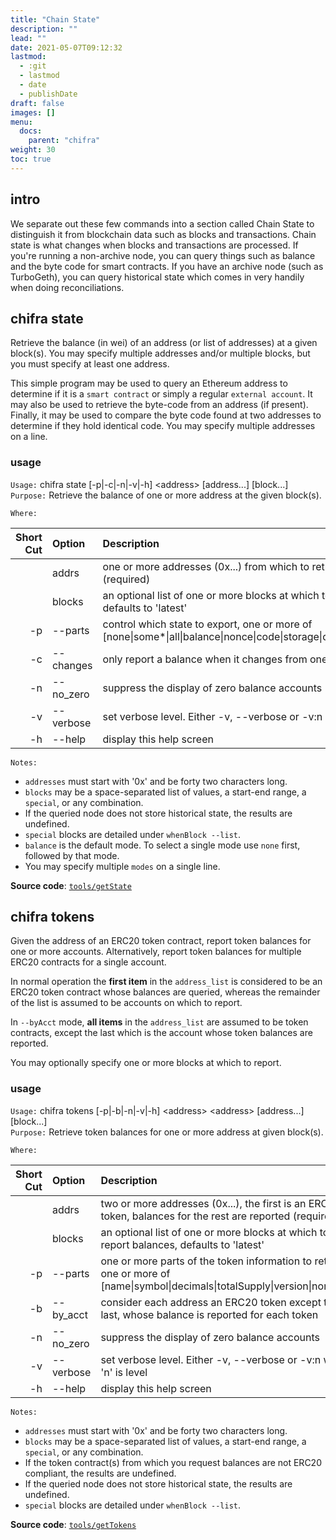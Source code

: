 ```yaml
---
title: "Chain State"
description: ""
lead: ""
date: 2021-05-07T09:12:32
lastmod:
  - :git
  - lastmod
  - date
  - publishDate
draft: false
images: []
menu: 
  docs:
    parent: "chifra"
weight: 30
toc: true
---
```

## intro
We separate out these few commands into a section called Chain State to distinguish it from blockchain data such as blocks and transactions. Chain state is what changes when blocks and transactions are processed. If you're running a non-archive node, you can query things such as balance and the byte code for smart contracts. If you have an archive node (such as TurboGeth), you can query historical state which comes in very handily when doing reconciliations.
## chifra state

Retrieve the balance (in wei) of an address (or list of addresses) at a given block(s). You may specify multiple addresses and/or multiple blocks, but you must specify at least one address.

This simple program may be used to query an Ethereum address to determine if it is a `smart contract` or simply a regular `external account`. It may also be used to retrieve the byte-code from an address (if present). Finally, it may be used to compare the byte code found at two addresses to determine if they hold identical code. You may specify multiple addresses on a line.

### usage

`Usage:`    chifra state [-p|-c|-n|-v|-h] &lt;address&gt; [address...] [block...]  
`Purpose:`  Retrieve the balance of one or more address at the given block(s).

`Where:`  

| Short Cut | Option | Description |
| -------: | :------- | :------- |
|  | addrs | one or more addresses (0x...) from which to retrieve balances (required) |
|  | blocks | an optional list of one or more blocks at which to report balances, defaults to 'latest' |
| -p | --parts <val> | control which state to export, one or more of [none&#124;some*&#124;all&#124;balance&#124;nonce&#124;code&#124;storage&#124;deployed&#124;accttype] |
| -c | --changes | only report a balance when it changes from one block to the next |
| -n | --no_zero | suppress the display of zero balance accounts |
| -v | --verbose | set verbose level. Either -v, --verbose or -v:n where 'n' is level |
| -h | --help | display this help screen |

`Notes:`

- `addresses` must start with '0x' and be forty two characters long.
- `blocks` may be a space-separated list of values, a start-end range, a `special`, or any combination.
- If the queried node does not store historical state, the results are undefined.
- `special` blocks are detailed under `whenBlock --list`.
- `balance` is the default mode. To select a single mode use `none` first, followed by that mode.
- You may specify multiple `modes` on a single line.

**Source code**: [`tools/getState`](https://github.com/TrueBlocks/trueblocks-core/tree/master/src/tools/getState)

## chifra tokens

Given the address of an ERC20 token contract, report token balances for one or more accounts. Alternatively, report token balances for multiple ERC20 contracts for a single account.

In normal operation the **first item** in the `address_list` is considered to be an ERC20 token contract whose balances are queried, whereas the remainder of the list is assumed to be accounts on which to report.

In `--byAcct` mode, **all items** in the `address_list` are assumed to be token contracts, except the last which is the account whose token balances are reported.

You may optionally specify one or more blocks at which to report.

### usage

`Usage:`    chifra tokens [-p|-b|-n|-v|-h] &lt;address&gt; &lt;address&gt; [address...] [block...]  
`Purpose:`  Retrieve token balances for one or more address at given block(s).

`Where:`  

| Short Cut | Option | Description |
| -------: | :------- | :------- |
|  | addrs | two or more addresses (0x...), the first is an ERC20 token, balances for the rest are reported (required) |
|  | blocks | an optional list of one or more blocks at which to report balances, defaults to 'latest' |
| -p | --parts <val> | one or more parts of the token information to retreive, one or more of [name&#124;symbol&#124;decimals&#124;totalSupply&#124;version&#124;none&#124;all*] |
| -b | --by_acct | consider each address an ERC20 token except the last, whose balance is reported for each token |
| -n | --no_zero | suppress the display of zero balance accounts |
| -v | --verbose | set verbose level. Either -v, --verbose or -v:n where 'n' is level |
| -h | --help | display this help screen |

`Notes:`

- `addresses` must start with '0x' and be forty two characters long.
- `blocks` may be a space-separated list of values, a start-end range, a `special`, or any combination.
- If the token contract(s) from which you request balances are not ERC20 compliant, the results are undefined.
- If the queried node does not store historical state, the results are undefined.
- `special` blocks are detailed under `whenBlock --list`.

**Source code**: [`tools/getTokens`](https://github.com/TrueBlocks/trueblocks-core/tree/master/src/tools/getTokens)

